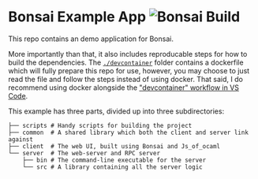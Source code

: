 # Bonsai Example App ![Bonsai Build](https://github.com/tyoverby/bonsai_example/actions/workflows/docker_test.yml/badge.svg)


This repo contains an demo application for Bonsai.

More importantly than that, it also includes reproducable steps for how to build
the dependencies.  The [`./devcontainer`](./.devcontainer) folder contains a
dockerfile which will fully prepare this repo for use, however, you may choose
to just read the file and follow the steps instead of using docker.  That said,
I do recommend using docker alongside the 
["devcontainer" workflow in VS Code](https://code.visualstudio.com/docs/remote/containers).

This example has three parts, divided up into three subdirectories:

```
├── scripts # Handy scripts for building the project
├── common  # A shared library which both the client and server link against
├── client  # The web UI, built using Bonsai and Js_of_ocaml
└── server  # The web-server and RPC server
    ├── bin # The command-line executable for the server
    └── src # A library containing all the server logic
```